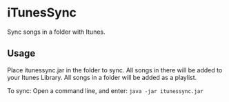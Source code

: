 # iTunesSync
Sync songs in a folder with Itunes.

## Usage
Place itunessync.jar in the folder to sync.
All songs in there will be added to your Itunes Library.
All songs in a folder will be added as a playlist.

To sync: Open a command line, and enter: `java -jar itunessync.jar`
